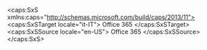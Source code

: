 <?xml version="1.0" encoding="utf-8"?>
<caps:SxS xmlns:caps="http://schemas.microsoft.com/build/caps/2013/11">
  <caps:SxSTarget locale="it-IT">
    <Token xmlns:xlink="http://www.w3.org/1999/xlink">Office 365</Token>
  </caps:SxSTarget>
  <caps:SxSSource locale="en-US">
    <Token xmlns:xlink="http://www.w3.org/1999/xlink">Office 365</Token>
  </caps:SxSSource>
</caps:SxS>